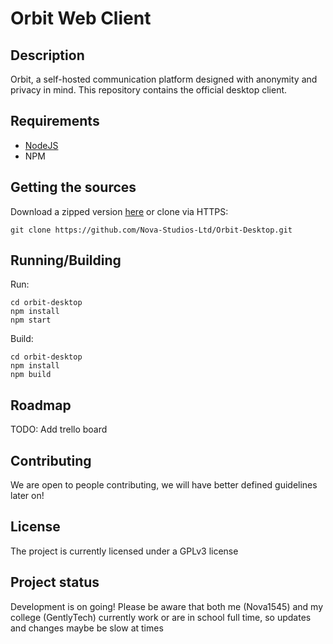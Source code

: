 # Orbit Web Client

## Description
Orbit, a self-hosted communication platform designed with anonymity and privacy in mind. This repository contains the official desktop client.


## Requirements
- [NodeJS](https://nodejs.org/en/download/)
- NPM

## Getting the sources
Download a zipped version [here](https://github.com/Nova-Studios-Ltd/Orbit-Desktop/archive/refs/heads/master.zip)
or clone via HTTPS:
```
git clone https://github.com/Nova-Studios-Ltd/Orbit-Desktop.git
```

## Running/Building
Run:
```
cd orbit-desktop
npm install
npm start
```

Build:
```
cd orbit-desktop
npm install
npm build
```

## Roadmap
TODO: Add trello board

## Contributing
We are open to people contributing, we will have better defined guidelines later on!

## License
The project is currently licensed under a GPLv3 license

## Project status
Development is on going! Please be aware that both me (Nova1545) and my college (GentlyTech) currently work or are in school full time, so updates and changes maybe be slow at times